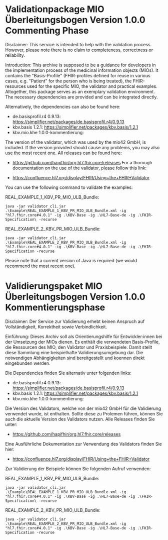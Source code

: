 # Validationpackage MIO Überleitungsbogen Version 1.0.0 Commenting Phase

Disclaimer: This service is intended to help with the validation process. However, please note there is no claim to completeness, correctness or reliability.

Introduction: This archive is supposed to be a guidance for developers in the implementation process of the medicinal information objects (MIOs). It contains the "Basis-Profile" (FHIR-profiles defined for reuse in various cases, e.g. "Patient" for the person who is being treated), the FHIR-resources used for the specific MIO, the validator and practical examples. Altogether, this package serves as an exemplary validation environment. The necessary dependencies are provided and can be integrated directly.

Alternatively, the dependencies can also be found here:

- de.basisprofil.r4 0.9.13: https://simplifier.net/packages/de.basisprofil.r4/0.9.13
- kbv.basis 1.2.1: https://simplifier.net/packages/kbv.basis/1.2.1
- kbv.mio.khe 1.0.0-kommentierung: 

The version of the validator, which was used by the mio42 GmbH, is included. If the version provided should cause any problems, you may also use the most recent one. All releases can be found here:

- https://github.com/hapifhir/org.hl7.fhir.core/releases
For a thorough documentation on the use of the validator, please follow this link:

- https://confluence.hl7.org/display/FHIR/Using+the+FHIR+Validator

You can use the following command to validate the examples:

REAL_EXAMPLE_1_KBV_PR_MIO_ULB_Bundle:
```
java -jar validator_cli.jar .\Example\REAL_EXAMPLE_1_KBV_PR_MIO_ULB_Bundle.xml -ig "hl7.fhir.core#4.0.1" -ig .\KBV-Base -ig .\HL7-Base-de -ig .\FHIR-Specification\ -recurse

```
REAL_EXAMPLE_2_KBV_PR_MIO_ULB_Bundle:
```
java -jar validator_cli.jar .\Example\REAL_EXAMPLE_2_KBV_PR_MIO_ULB_Bundle.xml -ig "hl7.fhir.core#4.0.1" -ig .\KBV-Base -ig .\HL7-Base-de -ig .\FHIR-Specification -recurse
```

Please note that a current version of Java is required (we would recommend the most recent one).


# Validierungspaket MIO Überleitungsbogen Version 1.0.0 Kommentierungsphase

Disclaimer: 
Der Service zur Validierung erhebt keinen Anspruch auf Vollständigkeit, Korrektheit sowie Verbindlichkeit.

Einführung:
Dieses Archiv soll als Orientierungshilfe für Entwickler:innen bei der Umsetzung der MIOs dienen. 
Es enthält die verwendeten Basis-Profile, die Ressourcen des MIO, den Validator und Praxisbeispiele. Damit stellt diese Sammlung eine beispielhafte Validierungsumgebung dar. Die notwendigen Abhängigkeiten sind bereitgestellt und koennen direkt eingebunden werden.


Die Dependencies finden Sie alternativ unter folgenden links:

- de.basisprofil.r4 0.9.13: https://simplifier.net/packages/de.basisprofil.r4/0.9.13
- kbv.basis 1.2.1: https://simplifier.net/packages/kbv.basis/1.2.1
- kbv.mio.khe 1.0.0-kommentierung: 

Die Version des Validators, welche von der mio42 GmbH für die Validierung verwendet wurde, ist enthalten. Sollte diese zu Prolemen führen, können Sie auch die aktuelle  Version des Validators nutzen. Alle Releases finden Sie unter: 
- https://github.com/hapifhir/org.hl7.fhir.core/releases

Eine Ausführliche Dokumentation zur Verwendung des Validators finden Sie hier:
- https://confluence.hl7.org/display/FHIR/Using+the+FHIR+Validator

Zur Validierung der Beispiele können Sie folgenden Aufruf verwenden:

REAL_EXAMPLE_1_KBV_PR_MIO_ULB_Bundle:
```
java -jar validator_cli.jar .\Example\REAL_EXAMPLE_1_KBV_PR_MIO_ULB_Bundle.xml -ig "hl7.fhir.core#4.0.1" -ig .\KBV-Base -ig .\HL7-Base-de -ig .\FHIR-Specification\ -recurse

```
REAL_EXAMPLE_2_KBV_PR_MIO_ULB_Bundle:
```
java -jar validator_cli.jar .\Example\REAL_EXAMPLE_2_KBV_PR_MIO_ULB_Bundle.xml -ig "hl7.fhir.core#4.0.1" -ig .\KBV-Base -ig .\HL7-Base-de -ig .\FHIR-Specification -recurse
```